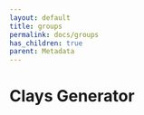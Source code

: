 ```yaml
---
layout: default
title: groups
permalink: docs/groups
has_children: true
parent: Metadata
---
```



# Clays Generator

